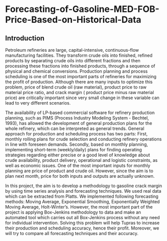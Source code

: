 # Forecasting-of-Gasoline-MED-FOB-Price-Based-on-Historical-Data
## Introduction
<p>Petroleum refineries are large, capital-intensive, continuous-flow manufacturing facilities. They transform crude oils into finished, refined products by separating crude oils into different fractions and then processing these fractions into finished products, through a sequence of physical and chemical conversions. Production planning and process scheduling is one of the most important parts of refineries for maximizing the profit of production. Although there are many inputs to optimize this problem, price of blend crude oil (raw material), product price to raw material price ratio, and crack margin ( product price minus raw material price) are critically important since very small change in these variable can lead to very different scenarios.</p>
<p>The availability of LP-based commercial software for refinery production planning, such as PIMS (Process Industry Modeling System - Bechtel, 1993), has allowed the development of general production plans for the whole refinery, which can be interpreted as general trends. General approach for production and scheduling process has two parts: First, monthly rolling plans for crude selection and conducting refinery operations in line with foreseen demands. Secondly, based on monthly planning, implementing short-term (weekly/daily) plans for finding operating strategies regarding either precise or a good level of knowledge about crude availability, product delivery, operational and logistic constraints, as well as economic issues. One of the most important inputs for monthly planning are price of product and crude oil. However, since the aim is to plan next month, price for both inputs and outputs are actually unknown.</p>
<p>In this project, the aim is to develop a methodology to gasoline crack margin by using time series analysis and forecasting techniques. We used real data which can be extracted from Platts. We implemented following forecasting methods: Moving Average, Exponential Smoothing, Exponentially Weighted Moving Average, Holt-Winter’s. However, the most important part of the project is applying Box-Jenkins methodology to data and make an automated tool which carries out all Box-Jenkins process without any need for individual intervention.
Solving this problem will help Tupras to increase their production and scheduling accuracy, hence their profit. Moreover, we will try to compare all forecasting techniques and their accuracy.</p>
